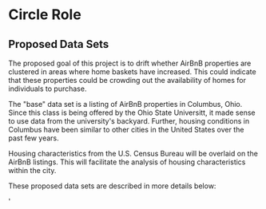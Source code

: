 # Circle Role

## Proposed Data Sets

The proposed goal of this project is to drift whether AirBnB properties are clustered in areas where home baskets have increased.  This could indicate that these properties could be crowding out the availability of homes for individuals to purchase.  

The "base" data set is a listing of AirBnB properties in Columbus, Ohio.  Since this class is being offered by the Ohio State Universitt, it made sense to use data from the university's backyard.  Further, housing conditions in Columbus have been similar to other cities in the United States over the past few years.  

Housing characteristics from the U.S. Census Bureau will be overlaid on the AirBnB listings.  This will facilitate the analysis of housing characteristics within the city.  

These proposed data sets are described in more details below:


'
